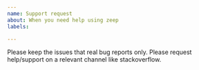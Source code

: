 ```yaml
---
name: Support request
about: When you need help using zeep
labels: 

---
```


Please keep the issues that real bug reports only. Please request help/support on a relevant channel like stackoverflow.
